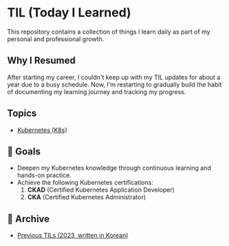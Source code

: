 # TIL (Today I Learned)
This repository contains a collection of things I learn daily as part of my personal and professional growth.

## Why I Resumed
After starting my career, I couldn't keep up with my TIL updates for about a year due to a busy schedule. Now, I'm restarting to gradually build the habit of documenting my learning journey and tracking my progress.

## Topics

- [Kubernetes (K8s)](./kubernetes/)

## 🎯 Goals
- Deepen my Kubernetes knowledge through continuous learning and hands-on practice.
- Achieve the following Kubernetes certifications:
  1. **CKAD** (Certified Kubernetes Application Developer)
  2. **CKA** (Certified Kubernetes Administrator)

## 📂 Archive
- [Previous TILs (2023, written in Korean)](./archive/2023/)
